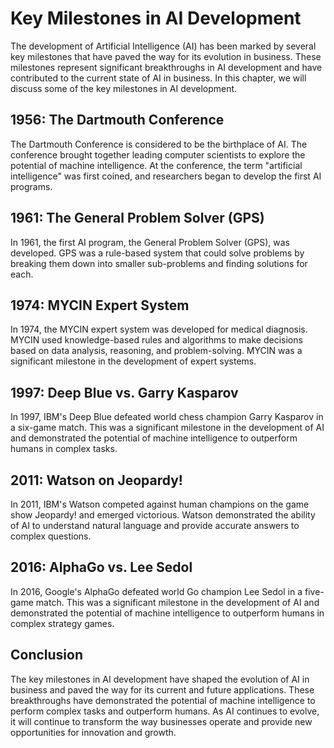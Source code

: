 Key Milestones in AI Development
==================================================================================

The development of Artificial Intelligence (AI) has been marked by several key milestones that have paved the way for its evolution in business. These milestones represent significant breakthroughs in AI development and have contributed to the current state of AI in business. In this chapter, we will discuss some of the key milestones in AI development.

1956: The Dartmouth Conference
------------------------------

The Dartmouth Conference is considered to be the birthplace of AI. The conference brought together leading computer scientists to explore the potential of machine intelligence. At the conference, the term "artificial intelligence" was first coined, and researchers began to develop the first AI programs.

1961: The General Problem Solver (GPS)
--------------------------------------

In 1961, the first AI program, the General Problem Solver (GPS), was developed. GPS was a rule-based system that could solve problems by breaking them down into smaller sub-problems and finding solutions for each.

1974: MYCIN Expert System
-------------------------

In 1974, the MYCIN expert system was developed for medical diagnosis. MYCIN used knowledge-based rules and algorithms to make decisions based on data analysis, reasoning, and problem-solving. MYCIN was a significant milestone in the development of expert systems.

1997: Deep Blue vs. Garry Kasparov
----------------------------------

In 1997, IBM's Deep Blue defeated world chess champion Garry Kasparov in a six-game match. This was a significant milestone in the development of AI and demonstrated the potential of machine intelligence to outperform humans in complex tasks.

2011: Watson on Jeopardy!
-------------------------

In 2011, IBM's Watson competed against human champions on the game show Jeopardy! and emerged victorious. Watson demonstrated the ability of AI to understand natural language and provide accurate answers to complex questions.

2016: AlphaGo vs. Lee Sedol
---------------------------

In 2016, Google's AlphaGo defeated world Go champion Lee Sedol in a five-game match. This was a significant milestone in the development of AI and demonstrated the potential of machine intelligence to outperform humans in complex strategy games.

Conclusion
----------

The key milestones in AI development have shaped the evolution of AI in business and paved the way for its current and future applications. These breakthroughs have demonstrated the potential of machine intelligence to perform complex tasks and outperform humans. As AI continues to evolve, it will continue to transform the way businesses operate and provide new opportunities for innovation and growth.
